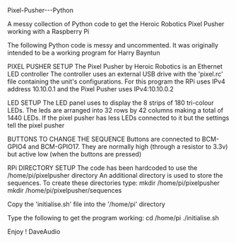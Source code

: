 Pixel-Pusher---Python

A messy collection of Python code to get the Heroic Robotics Pixel Pusher working with a Raspberry Pi

The following Python code is messy and uncommented. It was originally intended to be a working program for Harry Bayntun

PIXEL PUSHER SETUP
The Pixel Pusher by Heroic Robotics is an Ethernet LED controller The controller uses an external USB drive with the 'pixel.rc' file containing the unit's configurations. For this program the RPi uses IPv4 address 10.10.0.1 and the Pixel Pusher uses IPv4:10.10.0.2

LED SETUP
The LED panel uses to display the 8 strips of 180 tri-colour LEDs. The leds are arranged into 32 rows by 42 columns making a total of 1440 LEDs. If the pixel pusher has less LEDs connected to it but the settings tell the pixel pusher

BUTTONS TO CHANGE THE SEQUENCE
Buttons are connected to BCM-GPIO4 and BCM-GPIO17. They are normally high (through a resistor to 3.3v) but active low (when the buttons are pressed)

RPi DIRECTORY SETUP
The code has been hardcoded to use the /home/pi/pixelpusher directory An additional directory is used to store the sequences. To create these directories type: mkdir /home/pi/pixelpusher mkdir /home/pi/pixelpusher/sequences

Copy the 'initialise.sh' file into the '/home/pi' directory

Type the following to get the program working: cd /home/pi ./initialise.sh

Enjoy !
DaveAudio
